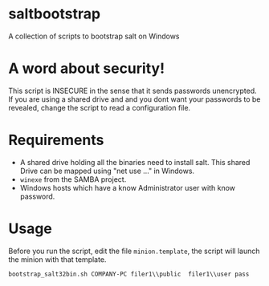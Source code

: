 saltbootstrap
=============

A collection of scripts to bootstrap salt on Windows

# A word about security!
  This script is INSECURE in the sense that it sends passwords unencrypted.
  If you are using a shared drive and and you dont want your passwords to
  be revealed, change the script to read a configuration file. 

# Requirements
  - A shared drive holding all the binaries need to install salt. This shared
    Drive can be mapped using "net use ..." in Windows.
  - `winexe` from the SAMBA project.
  - Windows hosts which have a know Administrator user with know password.
  
# Usage
    
Before you run the script, edit the file `minion.template`, the script will launch
the minion with that template. 
  
    bootstrap_salt32bin.sh COMPANY-PC filer1\\public  filer1\\user pass


